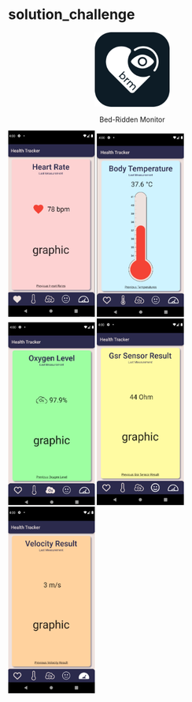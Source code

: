 # solution_challenge

<div align="center">
    <img src="/assets/github_readme_images/black_icon.png" width=30% height=30%>
    <p>Bed-Ridden Monitor</p>
</div>

<img src="/assets/github_readme_images/heart_rate_page.png" width=35% height=35%>

<img src="/assets/github_readme_images/body_temperature_page.png" width=35% height=35%>

<img src="/assets/github_readme_images/oxygen_level_page.png" width=35% height=35%>

<img src="/assets/github_readme_images/gsr_sensor_result_page.png" width=35% height=35%>

<img src="/assets/github_readme_images/velocity_result_page.png" width=35% height=35%>